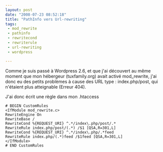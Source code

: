 ```yaml
---
layout: post
date: "2008-07-23 08:52:18"
title: "PathInfo vers Url-rewriting"
tags:
 - mod_rewrite
 - pathinfo
 - rewritecond
 - rewriterule
 - url-rewriting
 - wordpress

---
```


Comme je suis passé à Wordpress 2.6, et que j'ai découvert au même moment que mon hébergeur (tuxfamily.org) avait activé mod_rewrite, j'ai donc eu des petits problèmes à cause des URL type : index.php/post, qui n'étaient plus atteignable (Erreur 404).

J'ai donc écrit une règle dans mon .htaccess

```
# BEGIN CustomRules
<IfModule mod_rewrite.c>
RewriteEngine On
RewriteBase /
RewriteCond %{REQUEST_URI} ^.*/index\.php/post/.*
RewriteRule index.php/post/(.*) /$1 [QSA,R=301,L]
RewriteCond %{REQUEST_URI} ^.*/index\.php/.*feed
RewriteRule index.php/(.*)feed /$1feed [QSA,R=301,L]
</IfModule>
# END CustomRules
```
